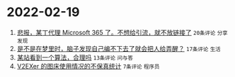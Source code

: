 # 2022-02-19

1. [悲报，某丁代理 Microsoft 365 了。不想给引流，就不放链接了](https://www.v2ex.com/t/834964) `20条评论` `分享发现`
1. [是不是在梦里时，脑子发现自己编不下去了就会把人给弄醒？](https://www.v2ex.com/t/834962) `17条评论` `生活`
1. [某站看到一个算法，合理吗](https://www.v2ex.com/t/834960) `13条评论` `问与答`
1. [V2EXer 的图床使用情况的不保真统计](https://www.v2ex.com/t/834963) `7条评论` `程序员`
